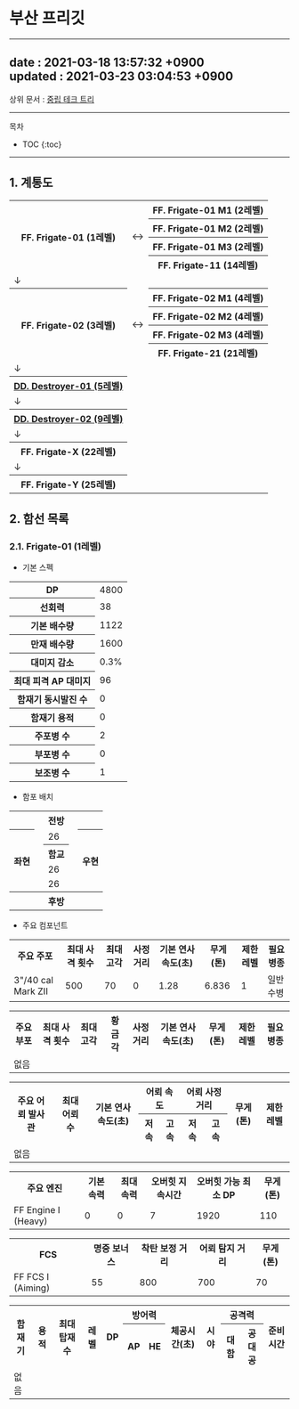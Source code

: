 # 부산 프리깃

---
date : 2021-03-18 13:57:32 +0900\
updated : 2021-03-23 03:04:53 +0900
---

상위 문서 : [중립 테크 트리](neutraltree)

***

목차
* TOC
{:toc}

***

## 1. 계통도

<table class="busantree">
	<tr>
		<th rowspan="4">FF. Frigate-01 (1레벨)</th>
		<td rowspan="4">↔</td>
		<th>FF. Frigate-01 M1 (2레벨)</th>
	</tr>
	<tr>
		<th>FF. Frigate-01 M2 (2레벨)</th>
	</tr>
	<tr>
		<th>FF. Frigate-01 M3 (2레벨)</th>
	</tr>
	<tr>
		<th>FF. Frigate-11 (14레벨)</th>
	</tr>
	<tr>
		<td>↓</td>
		<td></td>
		<td></td>
	</tr>
	<tr>
		<th rowspan="4">FF. Frigate-02 (3레벨)</th>
		<td rowspan="4">↔</td>
		<th>FF. Frigate-02 M1 (4레벨)</th>
	</tr>
	<tr>
		<th>FF. Frigate-02 M2 (4레벨)</th>
	</tr>
	<tr>
		<th>FF. Frigate-02 M3 (4레벨)</th>
	</tr>
	<tr>
		<th>FF. Frigate-21 (21레벨)</th>
	</tr>
	<tr>
		<td>↓</td>
		<td></td>
		<td></td>
	</tr>
	<tr>
		<th><a href="https://get-raved.github.io/wiki/docs/busan0001">DD. Destroyer-01 (5레벨)</a></th>
		<td></td>
		<td></td>
	</tr>
	<tr>
		<td>↓</td>
		<td></td>
		<td></td>
	</tr>
	<tr>
		<th><a href="https://get-raved.github.io/wiki/docs/busan0001">DD. Destroyer-02 (9레벨)</a></th>
		<td></td>
		<td></td>
	</tr>
	<tr>
		<td>↓</td>
		<td></td>
		<td></td>
	</tr>
	<tr>
		<th>FF. Frigate-X (22레벨)</th>
		<td></td>
		<td></td>
	</tr>
	<tr>
		<td>↓</td>
		<td></td>
		<td></td>
	</tr>
	<tr>
		<th>FF. Frigate-Y (25레벨)</th>
		<td></td>
		<td></td>
	</tr>
</table>

## 2. 함선 목록

### 2.1. Frigate-01 (1레벨)

- 기본 스펙

<table class="busanspec">
	<tr>
		<th>DP</th>
		<td>4800</td>
	</tr>
	<tr>
		<th>선회력</th>
		<td>38</td>
	</tr>
	<tr>
		<th>기본 배수량</th>
		<td>1122</td>
	</tr>
	<tr>
		<th>만재 배수량</th>
		<td>1600</td>
	</tr>
	<tr>
		<th>대미지 감소</th>
		<td>0.3%</td>
	</tr>
	<tr>
		<th>최대 피격 AP 대미지</th>
		<td>96</td>
	</tr>
	<tr>
		<th>함재기 동시발진 수</th>
		<td>0</td>
	</tr>
	<tr>
		<th>함재기 용적</th>
		<td>0</td>
	</tr>
	<tr>
		<th>주포병 수</th>
		<td>2</td>
	</tr>
	<tr>
		<th>부포병 수</th>
		<td>0</td>
	</tr>
	<tr>
		<th>보조병 수</th>
		<td>1</td>
	</tr>
</table>

- 함포 배치

<table class="gunarrange">
	<tr>
		<th colspan="5">전방</th>
	</tr>
	<tr>
		<th rowspan="4">좌현</th>
		<td></td>
		<td class="frontmaingun">26</td>
		<td></td>
		<th rowspan="4">우현</th>
	</tr>
	<tr>
		<td></td>
		<th>함교</th>
		<td></td>
	</tr>
	<tr>
		<td></td>
		<td class="rearmaingun">26</td>
		<td></td>
	</tr>
	<tr>
		<td></td>
		<td class="rearmaingun">26</td>
		<td></td>
	<tr>
		<th colspan="5">후방</th>
	</tr>
</table>

- 주요 컴포넌트

<table class="busancomponents">
	<tr>
		<th>주요 주포</th>
		<th>최대 사격 횟수</th>
		<th>최대 고각</th>
		<th>사정거리</th>
		<th>기본 연사 속도(초)</th>
		<th>무게(톤)</th>
		<th>제한 레벨</th>
		<th>필요 병종</th>
	</tr>
	<tr>
		<td>3"/40 cal Mark ZII</td>
		<td>500</td>
		<td>70</td>
		<td>0</td>
		<td>1.28</td>
		<td>6.836</td>
		<td>1</td>
		<td>일반수병</td>
	</tr>
</table>	

<table class="busancomponents">
	<tr>
		<th>주요 부포</th>
		<th>최대 사격 횟수</th>
		<th>최대 고각</th>
		<th>황금각</th>
		<th>사정거리</th>
		<th>기본 연사 속도(초)</th>
		<th>무게(톤)</th>
		<th>제한 레벨</th>
		<th>필요 병종</th>
	</tr>
	<tr>
		<td>없음</td>
		<td></td>
		<td></td>
		<td></td>
		<td></td>
		<td></td>
		<td></td>
		<td></td>
		<td></td>
	</tr>
</table>

<table class="busancomponents">
	<tr>
		<th rowspan="2">주요 어뢰 발사관</th>
		<th rowspan="2">최대 어뢰 수</th>
		<th rowspan="2">기본 연사 속도(초)</th>
		<th colspan="2">어뢰 속도</th>
		<th colspan="2">어뢰 사정거리</th>
		<th rowspan="2">무게(톤)</th>
		<th rowspan="2">제한 레벨</th>
	</tr>
	<tr>
		<th>저속</th>
		<th>고속</th>
		<th>저속</th>
		<th>고속</th>
	</tr>
	<tr>
		<td>없음</td>
		<td></td>
		<td></td>
		<td></td>
		<td></td>
		<td></td>
		<td></td>
		<td></td>
		<td></td>
	</tr>
</table>

<table class="busancomponents">
	<tr>
		<th>주요 엔진</th>
		<th>기본 속력</th>
		<th>최대 속력</th>
		<th>오버힛 지속시간</th>
		<th>오버힛 가능 최소 DP</th>
		<th>무게(톤)</th>
	</tr>
	<tr>
		<td>FF Engine I (Heavy)</td>
		<td>0</td>
		<td>0</td>
		<td>7</td>
		<td>1920</td>
		<td>110</td>
	</tr>
</table>

<table class="busancomponents">
	<tr>
		<th>FCS</th>
		<th>명중 보너스</th>
		<th>착탄 보정 거리</th>
		<th>어뢰 탐지 거리</th>
		<th>무게(톤)</th>
	</tr>
	<tr>
		<td>FF FCS I (Aiming)</td>
		<td>55</td>
		<td>800</td>
		<td>700</td>
		<td>70</td>
	</tr>
</table>

<table class="busancomponents">
	<tr>
		<th rowspan="2">함재기</th>
		<th rowspan="2">용적</th>
		<th rowspan="2">최대 탑재 수</th>
		<th rowspan="2">레벨</th>
		<th rowspan="2">DP</th>
		<th colspan="2">방어력</th>
		<th rowspan="2">체공시간(초)</th>
		<th rowspan="2">시야</th>
		<th colspan="2">공격력</th>
		<th rowspan="2">준비 시간</th>
	</tr>
	<tr>
		<th>AP</th>
		<th>HE</th>
		<th>대함</th>
		<th>공대공</th>
	</tr>
	<tr>
		<td>없음</td>
		<td></td>
		<td></td>
		<td></td>
		<td></td>
		<td></td>
		<td></td>
		<td></td>
		<td></td>
		<td></td>
		<td></td>
		<td></td>
	</tr>
</table>

